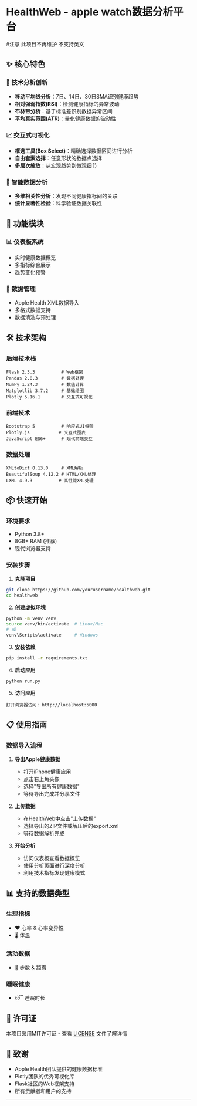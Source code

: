 # HealthWeb - apple watch数据分析平台 

#注意
此项目不再维护
不支持英文


## ✨ 核心特色

### 🔬 技术分析创新
- **移动平均线分析**：7日、14日、30日SMA识别健康趋势
- **相对强弱指数(RSI)**：检测健康指标的异常波动
- **布林带分析**：基于标准差识别数据异常区间
- **平均真实范围(ATR)**：量化健康数据的波动性

### 📈 交互式可视化
- **框选工具(Box Select)**：精确选择数据区间进行分析
- **自由套索选择**：任意形状的数据点选择
- **多层次缩放**：从宏观趋势到微观细节

### 🧠 智能数据分析
- **多维相关性分析**：发现不同健康指标间的关联
- **统计显著性检验**：科学验证数据关联性

## 🚀 功能模块

### 📊 仪表板系统
- 实时健康数据概览
- 多指标综合展示
- 趋势变化预警

### 📱 数据管理
- Apple Health XML数据导入
- 多格式数据支持
- 数据清洗与预处理

## 🛠️ 技术架构

### 后端技术栈
```
Flask 2.3.3          # Web框架
Pandas 2.0.3         # 数据处理
NumPy 1.24.3         # 数值计算
Matplotlib 3.7.2     # 基础绘图
Plotly 5.16.1        # 交互式可视化
```

### 前端技术
```
Bootstrap 5          # 响应式UI框架
Plotly.js           # 交互式图表
JavaScript ES6+      # 现代前端交互
```

### 数据处理
```
XMLtoDict 0.13.0     # XML解析
BeautifulSoup 4.12.2 # HTML/XML处理
LXML 4.9.3          # 高性能XML处理
```

## 📦 快速开始

### 环境要求
- Python 3.8+
- 8GB+ RAM (推荐)
- 现代浏览器支持

### 安装步骤

1. **克隆项目**
```bash
git clone https://github.com/yourusername/healthweb.git
cd healthweb
```

2. **创建虚拟环境**
```bash
python -m venv venv
source venv/bin/activate  # Linux/Mac
# 或
venv\Scripts\activate     # Windows
```

3. **安装依赖**
```bash
pip install -r requirements.txt
```

4. **启动应用**
```bash
python run.py
```

5. **访问应用**
```
打开浏览器访问: http://localhost:5000
```

## 📋 使用指南

### 数据导入流程

1. **导出Apple健康数据**
   - 打开iPhone健康应用
   - 点击右上角头像
   - 选择"导出所有健康数据"
   - 等待导出完成并分享文件

2. **上传数据**
   - 在HealthWeb中点击"上传数据"
   - 选择导出的ZIP文件或解压后的export.xml
   - 等待数据解析完成

3. **开始分析**
   - 访问仪表板查看数据概览
   - 使用分析页面进行深度分析
   - 利用技术指标发现健康模式

## 📊 支持的数据类型

### 生理指标
- ❤️ 心率 & 心率变异性
- 🌡️ 体温

### 活动数据
- 👟 步数 & 距离

### 睡眠健康
- 😴 睡眠时长




## 📄 许可证

本项目采用MIT许可证 - 查看 [LICENSE](LICENSE) 文件了解详情

## 🙏 致谢

- Apple Health团队提供的健康数据标准
- Plotly团队的优秀可视化库
- Flask社区的Web框架支持
- 所有贡献者和用户的支持

---